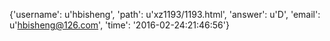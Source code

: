 {'username': u'hbisheng', 'path': u'xz1193/1193.html', 'answer': u'D', 'email': u'hbisheng@126.com', 'time': '2016-02-24:21:46:56'}